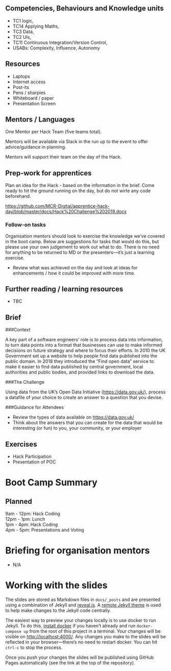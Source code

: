 <!--- ORGANISER THINGS TO CONSIDER 
- Which technical competencies, behaviours and knowledge module topics does the bootcamp cover/meet
- Structuring retros so that they can inform thinking for individual's personal learning records (off the job training record tab in their learning logs)
- Introducing some sort of test or quiz on basic concept learning points from the bootcamp to validate that they have taken stuff in, and provide organisation mentors with results to help them focus follow ups
--->

## Competencies, Behaviours and Knowledge units

* TC1 logic, 
* TC14 Applying Maths, 
* TC3 Data, 
* TC2 UIs, 
* TC11 Continuous Integration/Version Control, 
* USABs: Complexity, Influence, Autonomy

## Resources 

* Laptops
* Internet access
* Post-its
* Pens / sharpies
* Whiteboard / paper
* Presentation Screen

## Mentors / Languages
 
One Mentor per Hack Team (five teams total).

Mentors will be available via Slack in the run up to the event to offer advice/guidance in planning.

Mentors will support their team on the day of the Hack.

## Prep-work for apprentices

Plan an idea for the Hack - based on the information in the brief. Come ready to hit the ground running on the day, but do not wirte any code beforehand. 

https://github.com/MCR-Digital/apprentice-hack-day/blob/master/docs/Hack%20Challenge%202019.docx

### Follow-on tasks

Organisation mentors should look to exercise the knowledge we’ve covered in the boot camp. Below are suggestions for tasks that would do this, but please use your own judgement to work out what to do. There is no need for anything to be returned to MD or the presenters—it’s just a learning exercise.

* Review what was achieved on the day and look at ideas for enhancements / how it could be improved with more time. 

## Further reading / learning resources

<!--- For end of boot camp: Signposting for apprentices self study, further learning, online resources, practice etc. --->

* TBC
 
## Brief

###Context

A key part of a software engineers’ role is to process data into information, to turn data points into a format that businesses can use to make informed decisions on future strategy and where to focus their efforts. In 2010 the UK Government set up a website to help people find data published into the public domain. In 2018 they introduced the “Find open data” service to make it easier to find data published by central government, local authorities and public bodies, and provided links to download the data. 

###The Challenge

Using data from the UK’s Open Data Initiative (https://data.gov.uk/), process a datafile of your choice to create an answer to a question that you devise. 
 
###Guidance for Attendees
* Review the types of data available on https://data.gov.uk/
* Think about the answers that you can create for the data that would be interesting (or fun) to you, your community, or your employer


## Exercises

* Hack Participation
* Presentation of POC
<!--- 
* Setting up CI?
* Branching and creating Pull Requests?
* Resolving, tracing, telneting?
---> 

# Boot Camp Summary


## Planned

9am - 12pm: Hack Coding\
12pm - 1pm: Lunch\
1pm - 4pm: Hack Coding\
4pm - 5pm: Presentations and Voting


# Briefing for organisation mentors

* N/A

# Working with the slides

The slides are stored as Markdown files in `docs/_posts` and are presented using a combination of Jekyll and [reveal.js](https://revealjs.com/#/). A [remote Jekyll theme](https://github.com/autotraderuk/jekyll-revealjs) is used to help make changes to the Jekyll code centrally.

The easiest way to preview your changes locally is to use docker to run Jekyll. To do this, [install docker](https://www.docker.com/get-started) if you haven’t already and run `docker-compose up` from the root of this project in a terminal. Your changes will be visible on <http://localhost:4000/>. Any changes you make to the slides will be reflected in your browser—there’s no need to restart docker. You can hit `ctrl-c` to stop the process.

Once you push your changes the slides will be published using GitHub Pages automatically (see the link at the top of the repository).
